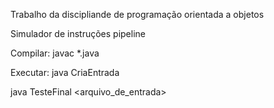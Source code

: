 Trabalho da discipliande de programação orientada a objetos


Simulador de instruções pipeline


Compilar: javac *.java 

Executar:
java CriaEntrada

java TesteFinal <arquivo_de_entrada>
